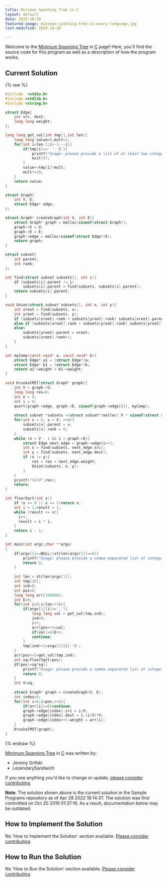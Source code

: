 ```yaml
---
title: Minimum Spanning Tree in C
layout: default
date: 2019-10-20
featured-image: minimum-spanning-tree-in-every-language.jpg
last-modified: 2019-10-20

---
```


Welcome to the [Minimum Spanning Tree](https://sampleprograms.io/projects/minimum-spanning-tree) in [C](https://sampleprograms.io/languages/c) page! Here, you'll find the source code for this program as well as a description of how the program works.

## Current Solution

{% raw %}

```c
#include  <stdio.h>
#include <stdlib.h>
#include <string.h>

struct Edge{ 
    int src, dest;
    long long weight; 
}; 

long long get_val(int tmp[],int len){
    long long value=0,mult=1;
    for(int i=len-1;i>-1;--i){
        if(tmp[i]==' '-'0'){
            printf("Usage: please provide a list of at least two integers to sort in the format \"1, 2, 3, 4, 5\"\n");
            exit(0);
        }
        value+=tmp[i]*mult;
        mult*=10;
    }
    return value;
}

struct Graph{ 
    int V, E; 
    struct Edge* edge; 
}; 

struct Graph* createGraph(int V, int E){ 
    struct Graph* graph = malloc(sizeof(struct Graph)); 
    graph->V = V; 
    graph->E = E; 
    graph->edge = malloc(sizeof(struct Edge)*E); 
    return graph; 
} 

struct subset{ 
    int parent; 
    int rank; 
}; 

int find(struct subset subsets[], int i){ 
    if (subsets[i].parent != i) 
        subsets[i].parent = find(subsets, subsets[i].parent); 
    return subsets[i].parent; 
} 

void Union(struct subset subsets[], int x, int y){ 
    int xroot = find(subsets, x); 
    int yroot = find(subsets, y); 
    if (subsets[xroot].rank < subsets[yroot].rank) subsets[xroot].parent = yroot; 
    else if (subsets[xroot].rank > subsets[yroot].rank) subsets[yroot].parent = xroot; 
    else{ 
        subsets[yroot].parent = xroot; 
        subsets[xroot].rank++; 
    } 
} 

int myComp(const void* a, const void* b){ 
    struct Edge* a1 = (struct Edge*)a; 
    struct Edge* b1 = (struct Edge*)b; 
    return a1->weight > b1->weight; 
} 

void KruskalMST(struct Graph* graph){ 
    int V = graph->V; 
    long long res=0;
    int e = 0; 
    int i = 0;  
    qsort(graph->edge, graph->E, sizeof(graph->edge[0]), myComp); 
    
    struct subset *subsets =(struct subset*)malloc( V * sizeof(struct subset) ); 
    for(int v = 0; v < V; ++v){ 
        subsets[v].parent = v; 
        subsets[v].rank = 0; 
    } 
    while (e < V - 1 && i < graph->E){ 
        struct Edge next_edge = graph->edge[i++]; 
        int x = find(subsets, next_edge.src); 
        int y = find(subsets, next_edge.dest); 
        if (x != y){ 
            res = res + next_edge.weight; 
            Union(subsets, x, y); 
        } 
    } 
    printf("%lld",res); 
    return; 
} 

int floorSqrt(int x){ 
    if (x == 0 || x == 1)return x; 
    int i = 1,result = 1; 
    while (result <= x){ 
      i++; 
      result = i * i; 
    } 
    return i - 1; 
}

int main(int argc,char **argv)
{
    if(argv[1]==NULL||strlen(argv[1])==0){
        printf("Usage: please provide a comma-separated list of integers");
        return 0;
    }
    
    int len = strlen(argv[1]);
    int tmp[20];
    int ind=0;
    int pos=0;
    long long arr[100000];
    int E=0;
    for(int i=0;i<len;++i){
        if(argv[1][i]==','){
            long long val = get_val(tmp,ind);
            ind=0;
            i++;
            arr[pos++]=val;
            if(val!=0)E++;
            continue;
        }
        tmp[ind++]=argv[1][i]-'0';
    }
    arr[pos++]=get_val(tmp,ind);
    int sq=floorSqrt(pos);
    if(pos!=sq*sq){
        printf("Usage: please provide a comma-separated list of integers");
        return 0;
    }
    int V=sq;
    
    struct Graph* graph = createGraph(V, E);
    int index=0;
    for(int i=0;i<pos;++i){
        if(arr[i]==0)continue;
        graph->edge[index].src = i/V; 
        graph->edge[index].dest = i-(i/V)*V; 
        graph->edge[index++].weight = arr[i];
    }
    KruskalMST(graph);
}
```

{% endraw %}

[Minimum Spanning Tree](https://sampleprograms.io/projects/minimum-spanning-tree) in [C](https://sampleprograms.io/languages/c) was written by:

- Jeremy Grifski
- LezendarySandwich

If you see anything you'd like to change or update, [please consider contributing](https://github.com/TheRenegadeCoder/sample-programs).

**Note**: The solution shown above is the current solution in the Sample Programs repository as of Apr 28 2022 18:14:37. The solution was first committed on Oct 20 2019 01:37:16. As a result, documentation below may be outdated.

## How to Implement the Solution

No 'How to Implement the Solution' section available. [Please consider contributing](https://github.com/TheRenegadeCoder/sample-programs-website).

## How to Run the Solution

No 'How to Run the Solution' section available. [Please consider contributing](https://github.com/TheRenegadeCoder/sample-programs-website).